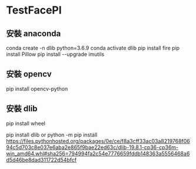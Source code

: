 # TestFacePI

## 安裝 anaconda
conda create -n dlib python=3.6.9
conda activate dlib
pip install fire
pip install Pillow
pip install --upgrade imutils
## 安裝 opencv
pip install opencv-python

## 安裝 dlib
pip install wheel

pip install dlib
or
python -m pip install https://files.pythonhosted.org/packages/0e/ce/f8a3cff33ac03a8219768f0694c5d703c8e037e6aba2e865f9bae22ed63c/dlib-19.8.1-cp36-cp36m-win_amd64.whl#sha256=794994fa2c54e7776659fddb148363a5556468a6d5d46be8dad311722d54bfcf
